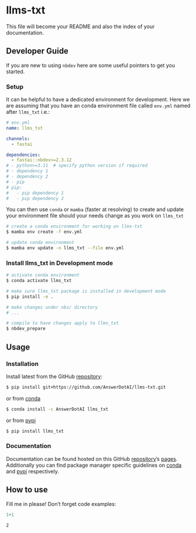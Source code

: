 # llms-txt


<!-- WARNING: THIS FILE WAS AUTOGENERATED! DO NOT EDIT! -->

This file will become your README and also the index of your
documentation.

## Developer Guide

If you are new to using `nbdev` here are some useful pointers to get you
started.

### Setup

It can be helpful to have a dedicated environment for development. Here
we are assuming that you have an conda environment file called `env.yml`
named after `llms_txt` i.e.:

``` yaml
# env.yml
name: llms_txt

channels:
  - fastai

dependencies:
  - fastai::nbdev>=2.3.12
# - python>=3.11  # specify python version if required 
# - dependency 1
# - dependency 2
# - pip
# pip:
#   - pip dependency 1
#   - pip dependency 2
```

You can then use `conda` or `mamba` (faster at resolving) to create and
update your environment file should your needs change as you work on
`llms_txt`

``` sh
# create a conda environment for working on llms-txt
$ mamba env create -f env.yml

# update conda environment
$ mamba env update -n llms_txt --file env.yml
```

### Install llms_txt in Development mode

``` sh
# activate conda environment
$ conda activate llms_txt

# make sure llms_txt package is installed in development mode
$ pip install -e .

# make changes under nbs/ directory
# ...

# compile to have changes apply to llms_txt
$ nbdev_prepare
```

## Usage

### Installation

Install latest from the GitHub
[repository](https://github.com/AnswerDotAI/llms-txt):

``` sh
$ pip install git+https://github.com/AnswerDotAI/llms-txt.git
```

or from [conda](https://anaconda.org/AnswerDotAI/llms-txt)

``` sh
$ conda install -c AnswerDotAI llms_txt
```

or from [pypi](https://pypi.org/project/llms-txt/)

``` sh
$ pip install llms_txt
```

### Documentation

Documentation can be found hosted on this GitHub
[repository](https://github.com/AnswerDotAI/llms-txt)’s
[pages](https://AnswerDotAI.github.io/llms-txt/). Additionally you can
find package manager specific guidelines on
[conda](https://anaconda.org/AnswerDotAI/llms-txt) and
[pypi](https://pypi.org/project/llms-txt/) respectively.

## How to use

Fill me in please! Don’t forget code examples:

``` python
1+1
```

    2
